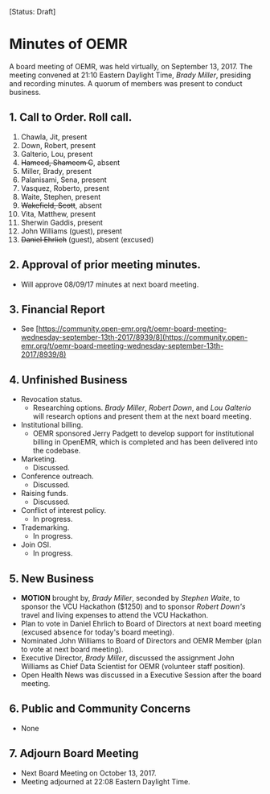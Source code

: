 [Status: Draft]

# Minutes of OEMR
A board meeting of OEMR, was held virtually, on September 13, 2017. The meeting
convened at 21:10 Eastern Daylight Time, _Brady Miller_, presiding and recording minutes. 
A quorum of members was present to conduct business.

## 1. Call to Order. Roll call.
1. Chawla, Jit, present
2. Down, Robert, present
3. Galterio, Lou, present
4. ~~Hameed, Shameem C~~, absent
5. Miller, Brady, present
6. Palanisami, Sena, present
7. Vasquez, Roberto, present
8. Waite, Stephen, present
9. ~~Wakefield, Scott~~, absent
10. Vita, Matthew, present
11. Sherwin Gaddis, present
12. John Williams (guest), present
13. ~~Daniel Ehrlich~~ (guest), absent (excused)

## 2. Approval of prior meeting minutes.
- Will approve 08/09/17 minutes at next board meeting. 

## 3. Financial Report
- See [https://community.open-emr.org/t/oemr-board-meeting-wednesday-september-13th-2017/8939/8](https://community.open-emr.org/t/oemr-board-meeting-wednesday-september-13th-2017/8939/8)

## 4. Unfinished Business
- Revocation status.
    - Researching options. _Brady Miller_, _Robert Down_, and _Lou Galterio_ will research options and present them at the next board meeting.
- Institutional billing.
    - OEMR sponsored Jerry Padgett to develop support for institutional billing in OpenEMR, which is completed and has been delivered into the codebase.
- Marketing.
    - Discussed. 
- Conference outreach.
    - Discussed.
- Raising funds.
    - Discussed.
- Conflict of interest policy.
    - In progress.
- Trademarking.
    - In progress.
- Join OSI.
    - In progress.

## 5. New Business
- **MOTION** brought by, _Brady Miller_, seconded by _Stephen Waite_, to sponsor the VCU Hackathon ($1250) and to sponsor _Robert Down's_ travel and living expenses to attend the VCU Hackathon.
- Plan to vote in Daniel Ehrlich to Board of Directors at next board meeting (excused absence for today's board meeting).
- Nominated John Williams to Board of Directors and OEMR Member (plan to vote at next board meeting).
- Executive Director, _Brady Miller_, discussed the assignment John Williams as Chief Data Scientist for OEMR (volunteer staff position).
- Open Health News was discussed in a Executive Session after the board meeting.

## 6. Public and Community Concerns
- None

## 7. Adjourn Board Meeting
- Next Board Meeting on October 13, 2017.
- Meeting adjourned at 22:08 Eastern Daylight Time.
